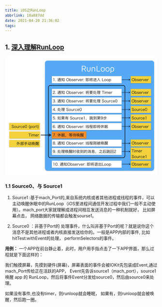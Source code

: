```yaml
---
title: iOS之RunLoop
abbrlink: 18a887dd
date: 2021-04-20 21:36:02
tags:
---
```



## 1. [深入理解RunLoop](https://blog.ibireme.com/2015/05/18/runloop/)

![RunLoop](../resources/Interview/RunLoop_1.png)

### 1.1 Source0、与 Source1

1. Source1 :基于mach_Port的,来自系统内核或者其他进程或线程的事件，可以主动唤醒休眠中的RunLoop（iOS里进程间通信开发过程中我们一般不主动使用）。mach_port大家就理解成进程间相互发送消息的一种机制就好， 比如屏幕点击， 网络数据的传输都会触发sourse1。

2. Source0 ：非基于Port的 处理事件，什么叫非基于Port的呢？就是说你这个消息不是其他进程或者内核直接发送给你的。一般是APP内部的事件, 比如hitTest:withEvent的处理， performSelectors的事件。

**用例：** 一个APP在前台静止着，此时，用户用手指点击了一下APP界面，那么过程就是下面这样的：

我们触摸屏幕，先摸到硬件(屏幕)，屏幕表面的事件会被IOKit先包装成Event,通过mach_Port传给正在活跃的APP， Event先告诉source1（mach_port），source1唤醒 app 的 RunLoop，然后将事件Event分发给source0，然后由source0来处理。

如果没有事件,也没有timer，则runloop就会睡眠， 如果有，则runloop就会被唤醒，然后跑一圈。
